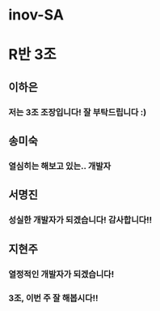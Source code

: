 # inov-SA

# R반 3조

## 이하은
### 저는 3조 조장입니다! 잘 부탁드립니다 :)

## 송미숙
### 열심히는 해보고 있는.. 개발자

## 서명진
### 성실한 개발자가 되겠습니다! 감사합니다!!

## 지현주
### 열정적인 개발자가 되겠습니다!

### 3조, 이번 주 잘 해봅시다!!